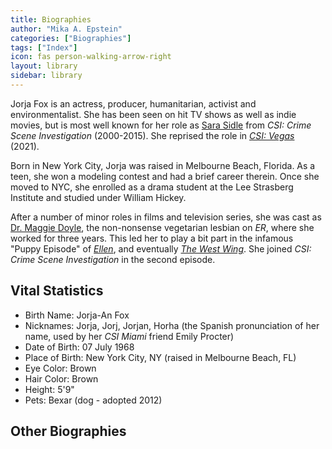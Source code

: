 ```yaml
---
title: Biographies
author: "Mika A. Epstein"
categories: ["Biographies"]
tags: ["Index"]
icon: fas person-walking-arrow-right
layout: library
sidebar: library
---
```


Jorja Fox is an actress, producer, humanitarian, activist and environmentalist. She has been seen on hit TV shows as well as indie movies, but is most well known for her role as [Sara Sidle](/library/actor/csi/) from _CSI: Crime Scene Investigation_ (2000-2015). She reprised the role in [_CSI: Vegas_](/library/actor/csi-vegas/) (2021).

Born in New York City, Jorja was raised in Melbourne Beach, Florida. As a teen, she won a modeling contest and had a brief career therein. Once she moved to NYC, she enrolled as a drama student at the Lee Strasberg Institute and studied under William Hickey.

After a number of minor roles in films and television series, she was cast as [Dr. Maggie Doyle](/library/actor/er/), the non-nonsense vegetarian lesbian on _ER_, where she worked for three years. This led her to play a bit part in the infamous "Puppy Episode" of [_Ellen_](/library/actor/ellen/), and eventually [_The West Wing_](/library/actor/west-wing/). She joined _CSI: Crime Scene Investigation_ in the second episode.

## Vital Statistics

* Birth Name: Jorja-An Fox
* Nicknames: Jorja, Jorj, Jorjan, Horha (the Spanish pronunciation of her name, used by her _CSI Miami_ friend Emily Procter)
* Date of Birth: 07 July 1968
* Place of Birth: New York City, NY (raised in Melbourne Beach, FL)
* Eye Color: Brown
* Hair Color: Brown
* Height: 5'9"
* Pets: Bexar (dog - adopted 2012)

## Other Biographies
